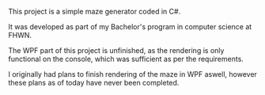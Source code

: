 This project is a simple maze generator coded in C#.

It was developed as part of my Bachelor's program in computer science at FHWN.

The WPF part of this project is unfinished, as the rendering is only functional on the console, which was sufficient as per the requirements.

I originally had plans to finish rendering of the maze in WPF aswell, however these plans as of today have never been completed.
